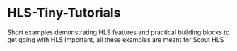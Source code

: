 # HLS-Tiny-Tutorials
Short examples demonstrating HLS features and practical building blocks to get going with HLS
Important, all these examples are meant for Scout HLS
